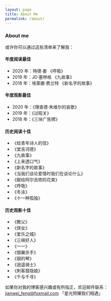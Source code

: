 ```yaml
---
layout: page
title: About Me
permalink: /about/
---
```


### About me

或许你可以通过这些清单来了解我：

#### 年度阅读最佳
* 2020 年：特德·姜 《呼吸》
* 2019 年：JD·塞林格 《九故事》
* 2018 年：埃莱娜·费兰特 《新名字的故事》

#### 年度观影最佳
* 2020 年：《理查德·朱维尔的哀歌》
* 2019 年：《过昭关》
* 2018 年：《三块广告牌》

#### 历史阅读十佳
* 《给青年诗人的信》
* 《堂吉诃德》
* 《九故事》
* 《上来透口气》
* 《新名字的故事》
* 《当我们谈论爱情时我们在谈论什么》
* 《献给阿尔吉侬的花束》
* 《呼吸》
* 《冬泳》
* 《十一种孤独》

#### 历史观影十佳
* 《教父》
* 《侠女》
* 《爱乐之城》
* 《三峡好人》
* 《一一》
* 《银翼杀手》
* 《钢的琴》
* 《逍遥骑士》
* 《刺客聂隐娘》
* 《千与千寻》


如果你对我的博客感兴趣或有所指正，欢迎邮件联系：[jianwei_feng@foxmail.com](mailto:jianwei_feng@foxmail.com) 「星光照耀我们相遇」
